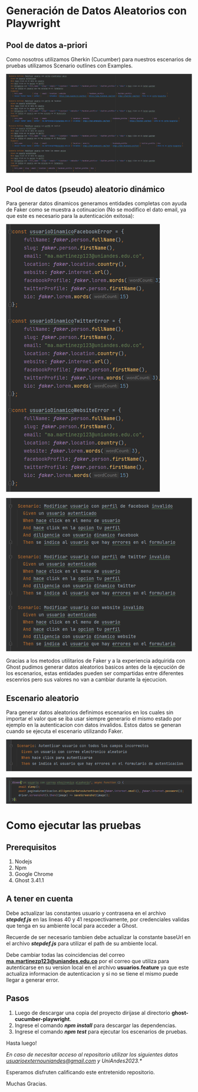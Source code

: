 # Generación de Datos Aleatorios con Playwright

## Pool de datos a-priori

Como nosotros utilizamos Gherkin (Cucumber) para nuestros escenarios de pruebas utilizamos Scenario outlines con Examples.

![img.png](img.png)

## Pool de datos (pseudo) aleatorio dinámico

Para generar datos dinamicos generamos entidades completas con ayuda de Faker como se muestra a cotinuacion (No se modifico el dato email, ya que este es necesario para la autenticación exitosa):

![img_1.png](img_1.png)

![img_2.png](img_2.png)

Gracias a los metodos utilitarios de Faker y a la experiencia adquirida con Ghost pudimos generar datos aleatorios basicos antes de la ejecución de los escenarios, estas entidades pueden ser compartidas entre diferentes escenrios pero sus valores no van a cambiar durante la ejecucion.

## Escenario aleatorio

Para generar datos aleatorios definimos escenarios en los cuales sin importar el valor que se iba usar siempre generario el mismo estado por ejemplo en la autenticacion con datos invalidos. Estos datos se generan cuando se ejecuta el escenario utilizando Faker.

![img_3.png](img_3.png)

![img_4.png](img_4.png)

# Como ejecutar las pruebas
## Prerequisitos
1. Nodejs
2. Npm
3. Google Chrome
4. Ghost 3.41.1
## A tener en cuenta
Debe actualizar las constantes usuario y contrasena en el archivo __*stepdef.js*__ en las lineas 40 y 41 respoectivamente, por credenciales validas que tenga en su ambiente local para acceder a Ghost.

Recuerde de ser necesario tambien debe actualizar la constante baseUrl en el archivo __*stepdef.js*__ para utilizar el path de su ambiente local.

Debe cambiar todas las coincidencias del correo **ma.martinezp123@uniandes.edu.co** por el correo que utiliza para autenticarse en su version local en el archivo **usuarios.feature** ya que este actualiza informacion de autenticacion y si no se tiene el mismo puede llegar a generar error.

## Pasos
1. Luego de descargar una copia del proyecto dirijase al directorio **ghost-cucumber-playwright**.
2. Ingrese el comando __*npm install*__ para descargar las dependencias.
3. Ingrese el comando __*npm test*__ para ejecutar los escenarios de pruebas.

Hasta luego!

_**En caso de necesitar acceso al repositorio utilizar los siguientes datos usuarioexternouniandes@gmail.com y UniAndes2023*.**_

Esperamos disfruten calificando este entretenido repositorio.

Muchas Gracias. 
